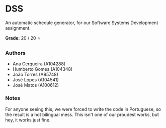 # DSS

An automatic schedule generator, for our Software Systems Development assignment.

**Grade:** 20 / 20 :star:

### Authors

 - Ana Cerqueira (A104288)
 - Humberto Gomes (A104348)
 - João Torres (A95748)
 - José Lopes (A104541)
 - José Matos (A100612)

### Notes

For anyone seeing this, we were forced to write the code in Portuguese, so the result is a hot
bilingual mess. This isn't one of our proudest works, but hey, it works just fine.
